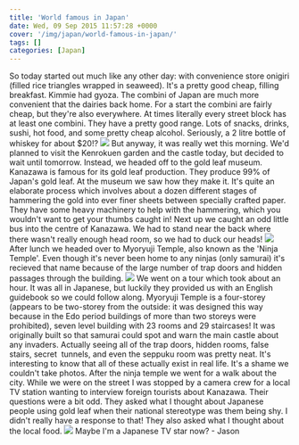 ```yaml
---
title: 'World famous in Japan'
date: Wed, 09 Sep 2015 11:57:28 +0000
cover: '/img/japan/world-famous-in-japan/'
tags: []
categories: [Japan]
---
```


So today started out much like any other day: with convenience store onigiri (filled rice triangles wrapped in seaweed). It's a pretty good cheap, filling breakfast. Kimmie had gyoza. The combini of Japan are much more convenient that the dairies back home. For a start the combini are fairly cheap, but they're also everywhere. At times literally every street block has at least one combini. They have a pretty good range. Lots of snacks, drinks, sushi, hot food, and some pretty cheap alcohol. Seriously, a 2 litre bottle of whiskey for about $20!? [![](https://jovialdragon.files.wordpress.com/2015/09/img_1035.jpg)](https://jovialdragon.files.wordpress.com/2015/09/img_1035.jpg) But anyway, it was really wet this morning. We'd planned to visit the Kenrokuen garden and the castle today, but decided to wait until tomorrow. Instead, we headed off to the gold leaf museum. Kanazawa is famous for its gold leaf production. They produce 99% of Japan's gold leaf. At the museum we saw how they make it. It's quite an elaborate process which involves about a dozen different stages of hammering the gold into ever finer sheets between specially crafted paper. They have some heavy machinery to help with the hammering, which you wouldn't want to get your thumbs caught in! Next up we caught an odd little bus into the centre of Kanazawa. We had to stand near the back where there wasn't really enough head room, so we had to duck our heads! [![](https://jovialdragon.files.wordpress.com/2015/09/img_1023.jpg)](https://jovialdragon.files.wordpress.com/2015/09/img_1023.jpg) After lunch we headed over to Myoryuji Temple, also known as the 'Ninja Temple'. Even though it's never been home to any ninjas (only samurai) it's recieved that name because of the large number of trap doors and hidden passages through the building. [![](https://jovialdragon.files.wordpress.com/2015/09/img_1025.jpg)](https://jovialdragon.files.wordpress.com/2015/09/img_1025.jpg) We went on a tour which took about an hour. It was all in Japanese, but luckily they provided us with an English guidebook so we could follow along. Myoryuji Temple is a four-storey (appears to be two-storey from the outside: it was designed this way because in the Edo period buildings of more than two storeys were prohibited), seven level building with 23 rooms and 29 staircases! It was originally built so that samurai could spot and warn the main castle about any invaders. Actually seeing all of the trap doors, hidden rooms, false stairs, secret  tunnels, and even the seppuku room was pretty neat. It's interesting to know that all of these actually exist in real life. It's a shame we couldn't take photos. After the ninja temple we went for a walk about the city. While we were on the street I was stopped by a camera crew for a local TV station wanting to interview foreign tourists about Kanazawa. Their questions were a bit odd. They asked what I thought about Japanese people using gold leaf when their national stereotype was them being shy. I didn't really have a response to that! They also asked what I thought about the local food. [![](https://jovialdragon.files.wordpress.com/2015/09/img_1032.jpg)](https://jovialdragon.files.wordpress.com/2015/09/img_1032.jpg) Maybe I'm a Japanese TV star now? - Jason